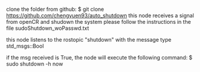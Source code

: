 clone the folder from github:
                $ git clone https://github.com/chengyuen93/auto_shutdown
this node receives a signal from openCR and shudown the system
please follow the instructions in the file sudoShutdown_woPasswd.txt

this node listens to the rostopic "shutdown" with the message type std_msgs::Bool

if the msg received is True, the node will execute the following command:
	$ sudo shutdown -h now



